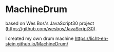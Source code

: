 # MachineDrum

based on Wes Bos's JavaScript30 project (https://github.com/wesbos/JavaScript30). 

I created my own drum machine https://licht-en-stein.github.io/MachineDrum/
